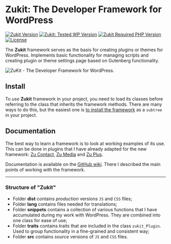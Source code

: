 # Zukit: The Developer Framework for WordPress

[![Zukit Version](https://img.shields.io/github/package-json/v/picasso/zukit?style=for-the-badge)](https://github.com/picasso/zukit/wiki)
[![Zukit: Tested WP Version](https://img.shields.io/github/package-json/testedWP/picasso/zukit?color=4ab866&label=wordpress%20tested&style=for-the-badge)](https://wordpress.org)
[![Zukit Required PHP Version](https://img.shields.io/github/package-json/requiresPHP/picasso/zukit?color=bc2a8d&label=php&style=for-the-badge)](https://www.php.net/)
[![License](https://img.shields.io/github/license/picasso/zukit?color=fcbf00&style=for-the-badge)](https://github.com/picasso/zukit/blob/master/LICENSE)

The __Zukit__ framework serves as the basis for creating plugins or themes for WordPress.
Implements basic functionality for managing scripts and creating plugin or theme settings page based on Gutenberg functionality.

![ZuKit - The Developer Framework for WordPress.](https://raw.githubusercontent.com/wiki/picasso/zukit/assets/banner-1544x500.png)

## Install

To _use_ __Zukit__ framework in your project, you need to load its classes before referring to the class that inherits the framework methods. There are many ways to do this, but the easiest one is [to install the framework](https://github.com/picasso/zukit/wiki/%5BMisc%5D-Install) as a `subtree` in your project.

## Documentation

The best way to learn a framework is to look at working examples of its use. This can be done in plugins that I have already adapted for the new framework: [Zu Contact](https://github.com/picasso/zu-contact), [Zu Media](https://github.com/picasso/zumedia) and [Zu Plus](https://github.com/picasso/zu-plus).

Documentation is available on the [GitHub wiki](https://github.com/picasso/zukit/wiki). There I described the main points of working with the framework.

------------------------------------------------------

### Structure of "Zukit"

- Folder __dist__ contains _production_ versions `JS` and `CSS` files;
- Folder __lang__ contains files needed for translations;
- Folder __snippets__ contains a collection of various functions that I have accumulated during my work with WordPress. They are combined into one class for ease of use;
- Folder __traits__ contains traits that are included in the class `zukit_Plugin`. Used to group functionality in a fine-grained and consistent way;
- Folder __src__ contains _source_ versions of `JS` and `CSS` files.

<!--
коды для emoji unicode
https://apps.timwhitlock.info/emoji/tables/unicode

```diff
- red
+ green
! orange
# gray
```
-->

<!-- See [Dmitry Rudakov Coding](https://dmitryrudakov.com/coding/) for complete docs and demos.
-->
